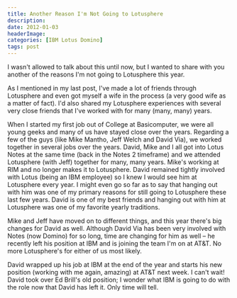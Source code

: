 ```yaml
---
title: Another Reason I'm Not Going to Lotusphere
description: 
date: 2012-01-03
headerImage: 
categories: [IBM Lotus Domino]
tags: post
---
```


I wasn't allowed to talk about this until now, but I wanted to share with you another of the reasons I'm not going to Lotusphere this year.

As I mentioned in my last post, I've made a lot of friends through Lotusphere and even got myself a wife in the process (a very good wife as a matter of fact). I'd also shared my Lotusphere experiences with several very close friends that I've worked with for many (many, many) years.

When I started my first job out of College at Basicomputer, we were all young geeks and many of us have stayed close over the years. Regarding a few of the guys (like Mike Mantho, Jeff Welch and David Via), we worked together in several jobs over the years. David, Mike and I all got into Lotus Notes at the same time (back in the Notes 2 timeframe) and we attended Lotusphere (with Jeff) together for many, many years. Mike's working at RIM and no longer makes it to Lotusphere. David remained tightly involved with Lotus (being an IBM employee) so I knew I would see him at Lotusphere every year. I might even go so far as to say that hanging out with him was one of my primary reasons for still going to Lotusphere these last few years. David is one of my best friends and hanging out with him at Lotusphere was one of my favorite yearly traditions.

Mike and Jeff have moved on to different things, and this year there's big changes for David as well. Although David Via has been very involved with Notes (now Domino) for so long, time are changing for him as well – he recently left his position at IBM and is joining the team I'm on at AT&T. No more Lotusphere's for either of us most likely.

David wrapped up his job at IBM at the end of the year and starts his new position (working with me again, amazing) at AT&T next week. I can't wait! David took over Ed Brill's old position; I wonder what IBM is going to do with the role now that David has left it. Only time will tell.